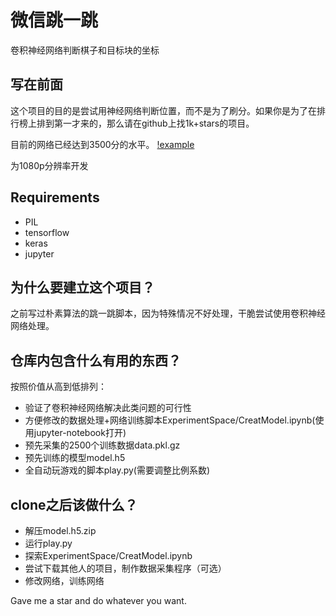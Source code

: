 # 微信跳一跳

卷积神经网络判断棋子和目标块的坐标

## 写在前面

这个项目的目的是尝试用神经网络判断位置，而不是为了刷分。如果你是为了在排行榜上排到第一才来的，那么请在github上找1k+stars的项目。

目前的网络已经达到3500分的水平。
[!example](https://raw.githubusercontent.com/zyayoung/image-repository/master/jump_example.png)

为1080p分辨率开发

## Requirements

- PIL
- tensorflow
- keras
- jupyter

## 为什么要建立这个项目？

之前写过朴素算法的跳一跳脚本，因为特殊情况不好处理，干脆尝试使用卷积神经网络处理。

## 仓库内包含什么有用的东西？

按照价值从高到低排列：

- 验证了卷积神经网络解决此类问题的可行性
- 方便修改的数据处理+网络训练脚本ExperimentSpace/CreatModel.ipynb(使用jupyter-notebook打开)
- 预先采集的2500个训练数据data.pkl.gz
- 预先训练的模型model.h5
- 全自动玩游戏的脚本play.py(需要调整比例系数)

## clone之后该做什么？

- 解压model.h5.zip
- 运行play.py
- 探索ExperimentSpace/CreatModel.ipynb
- 尝试下载其他人的项目，制作数据采集程序（可选）
- 修改网络，训练网络


Gave me a star and do whatever you want.
